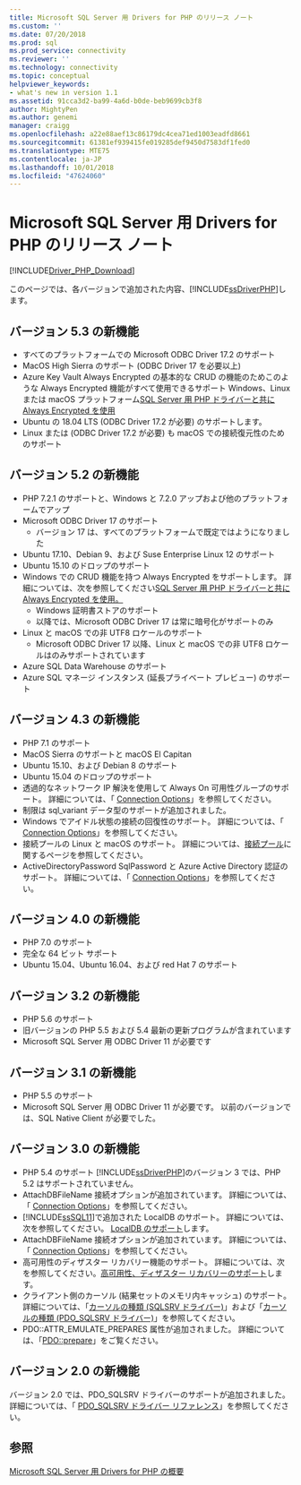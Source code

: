 ```yaml
---
title: Microsoft SQL Server 用 Drivers for PHP のリリース ノート
ms.custom: ''
ms.date: 07/20/2018
ms.prod: sql
ms.prod_service: connectivity
ms.reviewer: ''
ms.technology: connectivity
ms.topic: conceptual
helpviewer_keywords:
- what's new in version 1.1
ms.assetid: 91cca3d2-ba99-4a6d-b0de-beb9699cb3f8
author: MightyPen
ms.author: genemi
manager: craigg
ms.openlocfilehash: a22e88aef13c86179dc4cea71ed1003eadfd8661
ms.sourcegitcommit: 61381ef939415fe019285def9450d7583df1fed0
ms.translationtype: MTE75
ms.contentlocale: ja-JP
ms.lasthandoff: 10/01/2018
ms.locfileid: "47624060"
---
```

# <a name="release-notes-for-the-microsoft-drivers-for-php-for-sql-server"></a>Microsoft SQL Server 用 Drivers for PHP のリリース ノート
[!INCLUDE[Driver_PHP_Download](../../includes/driver_php_download.md)]

このページでは、各バージョンで追加された内容、[!INCLUDE[ssDriverPHP](../../includes/ssdriverphp_md.md)]します。  

## <a name="whats-new-in-version-53"></a>バージョン 5.3 の新機能

- すべてのプラットフォームでの Microsoft ODBC Driver 17.2 のサポート
- MacOS High Sierra のサポート (ODBC Driver 17 を必要以上)
- Azure Key Vault Always Encrypted の基本的な CRUD の機能のためこのような Always Encrypted 機能がすべて使用できるサポート Windows、Linux または macOS プラットフォーム[SQL Server 用 PHP ドライバーと共に Always Encrypted を使用](../../connect/php/using-always-encrypted-php-drivers.md)
- Ubuntu の 18.04 LTS (ODBC Driver 17.2 が必要) のサポートします。
- Linux または (ODBC Driver 17.2 が必要) も macOS での接続復元性のためのサポート

## <a name="whats-new-in-version-52"></a>バージョン 5.2 の新機能

- PHP 7.2.1 のサポートと、Windows と 7.2.0 アップおよび他のプラットフォームでアップ
- Microsoft ODBC Driver 17 のサポート
  - バージョン 17 は、すべてのプラットフォームで既定ではようになりました
- Ubuntu 17.10、Debian 9、および Suse Enterprise Linux 12 のサポート
- Ubuntu 15.10 のドロップのサポート
- Windows での CRUD 機能を持つ Always Encrypted をサポートします。 詳細については、次を参照してください[SQL Server 用 PHP ドライバーと共に Always Encrypted を使用。](../../connect/php/using-always-encrypted-php-drivers.md)
  - Windows 証明書ストアのサポート
  - 以降では、Microsoft ODBC Driver 17 は常に暗号化がサポートのみ
- Linux と macOS での非 UTF8 ロケールのサポート
  - Microsoft ODBC Driver 17 以降、Linux と macOS での非 UTF8 ロケールはのみサポートされています
- Azure SQL Data Warehouse のサポート
- Azure SQL マネージ インスタンス (延長プライベート プレビュー) のサポート


## <a name="whats-new-in-version-43"></a>バージョン 4.3 の新機能

- PHP 7.1 のサポート
- MacOS Sierra のサポートと macOS El Capitan
- Ubuntu 15.10、および Debian 8 のサポート
- Ubuntu 15.04 のドロップのサポート
- 透過的なネットワーク IP 解決を使用して Always On 可用性グループのサポート。 詳細については、「 [Connection Options](../../connect/php/connection-options.md)」を参照してください。
- 制限は sql_variant データ型のサポートが追加されました。
- Windows でアイドル状態の接続の回復性のサポート。 詳細については、「 [Connection Options](../../connect/php/connection-options.md)」を参照してください。
- 接続プールの Linux と macOS のサポート。 詳細については、[接続プール](../../connect/php/connection-pooling-microsoft-drivers-for-php-for-sql-server.md)に関するページを参照してください。
- ActiveDirectoryPassword SqlPassword と Azure Active Directory 認証のサポート。 詳細については、「 [Connection Options](../../connect/php/connection-options.md)」を参照してください。

## <a name="whats-new-in-version-40"></a>バージョン 4.0 の新機能

- PHP 7.0 のサポート  
- 完全な 64 ビット サポート
- Ubuntu 15.04、Ubuntu 16.04、および red Hat 7 のサポート

## <a name="whats-new-in-version-32"></a>バージョン 3.2 の新機能

- PHP 5.6 のサポート   
- 旧バージョンの PHP 5.5 および 5.4 最新の更新プログラムが含まれています   
- Microsoft SQL Server 用 ODBC Driver 11 が必要です  

## <a name="whats-new-in-version-31"></a>バージョン 3.1 の新機能

- PHP 5.5 のサポート  
- Microsoft SQL Server 用 ODBC Driver 11 が必要です。 以前のバージョンでは、SQL Native Client が必要でした。  

## <a name="whats-new-in-version-30"></a>バージョン 3.0 の新機能  

- PHP 5.4 のサポート  [!INCLUDE[ssDriverPHP](../../includes/ssdriverphp_md.md)]のバージョン 3 では、PHP 5.2 はサポートされていません。  
- AttachDBFileName 接続オプションが追加されています。 詳細については、「 [Connection Options](../../connect/php/connection-options.md)」を参照してください。  
- [!INCLUDE[ssSQL11](../../includes/sssql11-md.md)]で追加された LocalDB のサポート。 詳細については、次を参照してください。 [LocalDB のサポート](../../connect/php/php-driver-for-sql-server-support-for-localdb.md)します。
- AttachDBFileName 接続オプションが追加されています。 詳細については、「 [Connection Options](../../connect/php/connection-options.md)」を参照してください。  
- 高可用性のディザスター リカバリー機能のサポート。 詳細については、次を参照してください。[高可用性、ディザスター リカバリーのサポート](../../connect/php/php-driver-for-sql-server-support-for-high-availability-disaster-recovery.md)します。
- クライアント側のカーソル (結果セットのメモリ内キャッシュ) のサポート。 詳細については、「[カーソルの種類 &#40;SQLSRV ドライバー&#41;](../../connect/php/cursor-types-sqlsrv-driver.md)」および「[カーソルの種類 &#40;PDO_SQLSRV ドライバー&#41;](../../connect/php/cursor-types-pdo-sqlsrv-driver.md)」を参照してください。
- PDO::ATTR_EMULATE_PREPARES 属性が追加されました。 詳細については、「[PDO::prepare](../../connect/php/pdo-prepare.md)」をご覧ください。  

## <a name="whats-new-in-version-20"></a>バージョン 2.0 の新機能  
バージョン 2.0 では、PDO_SQLSRV ドライバーのサポートが追加されました。 詳細については、「 [PDO_SQLSRV ドライバー リファレンス](../../connect/php/pdo-sqlsrv-driver-reference.md)」を参照してください。  

## <a name="see-also"></a>参照  
[Microsoft SQL Server 用 Drivers for PHP の概要](../../connect/php/overview-of-the-php-sql-driver.md)
